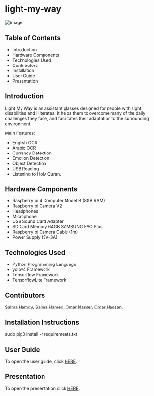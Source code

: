 # light-my-way

![image](https://user-images.githubusercontent.com/71777717/179491412-46e28af6-ad64-46c1-b75e-f87ca6e2cc92.png)

## Table of Contents
- Introduction
- Hardware Components
- Technologies Used
- Contributors
- Installation
- User Guide
- Presentation 

## Introduction
Light My Way is an assistant glasses designed for people with sight disabilities and illiterates. It helps them to overcome many of the daily challenges they face, and facilitates their adaptation to the surrounding environment.

  Main Features:
  - English OCR
  - Arabic OCR
  - Currency Detection
  - Emotion Detection
  - Object Detection
  - USB Reading
  - Listening to Holy Quran.

## Hardware Components
- Raspberry pi 4 Computer Model B (8GB RAM)
- Raspberry pi Camera V2
- Headphones
- Microphone
- USB Sound Card Adapter
- SD Card Memory 64GB SAMSUNG EVO Plus
- Raspberry pi Camera Cable (1m)
- Power Supply (5V-3A)

## Technologies Used
- Python Programming Language
- yolov4 Framework
- Tensorflow Framework
- TensorflowLite Framework

## Contributors
[Salma Hamdy](https://github.com/salma39), [Salma Hamed](https://github.com/Salma-Hamed), [Omar Nasser](https://github.com/omarelshamy12), [Omar Hassan](https://github.com/omarrhassan1).

## Installation Instructions
sudo pip3 install -r requirements.txt

## User Guide
To open the user guide, click [HERE](https://drive.google.com/drive/folders/1BxYVVRwhyPN1kQLPCfNQ-0OAe6pmtYAn?usp=sharing).

## Presentation
To open the presentation click [HERE](https://drive.google.com/drive/folders/1ZslwgvgYXO4YklfshDRuZYjXCj6l_LxI?usp=sharing).
